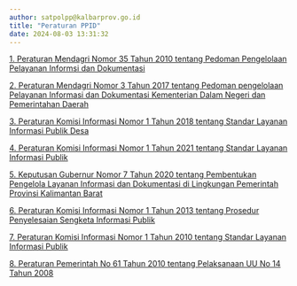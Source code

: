 ```yaml
---
author: satpolpp@kalbarprov.go.id
title: "Peraturan PPID"
date: 2024-08-03 13:31:32
---
```

<p><a href="https://drive.google.com/file/d/1JN23k8WmLVCb1A0zVEeSnI3QcB2xnjhW/view">1. Peraturan Mendagri Nomor 35 Tahun 2010 tentang Pedoman Pengelolaan Pelayanan Informsi dan Dokumentasi</a></p>

<p><a href="https://drive.google.com/file/d/1cd1VaFpJhgZMO-bEw1_TnM24pil8y0hA/view">2. Peraturan Mendagri Nomor 3 Tahun 2017 tentang Pedoman pengelolaan Pelayanan Informasi dan Dokumentasi Kementerian Dalam Negeri dan Pemerintahan Daerah</a></p>

<p><a href="https://drive.google.com/file/d/1Dz6LAy2PdX-_5eXN-4Jd9jWVgmpNHeDa/view">3. Peraturan Komisi Informasi Nomor 1 Tahun 2018 tentang Standar Layanan Informasi Publik Desa</a></p>

<p><a href="https://drive.google.com/file/d/1b-wwPRQUm6izALCxICiuWbGdnM2N9JPf/view">4. Peraturan Komisi Informasi Nomor 1 Tahun 2021 tentang Standar Layanan Informasi Publik</a></p>

<p><a href="https://drive.google.com/file/d/1hm-L7US_pcThXTByVgy7ewifEFqVIFq_/view">5. Keputusan Gubernur Nomor 7 Tahun 2020 tentang Pembentukan Pengelola Layanan Informasi dan Dokumentasi di Lingkungan Pemerintah Provinsi Kalimantan Barat</a></p>

<p><a href="https://drive.google.com/file/d/1AoOAOA1uKQB_8LHkxHtK9jwBrbAcYKwY/view">6. Peraturan Komisi Informasi Nomor 1 Tahun 2013 tentang Prosedur Penyelesaian Sengketa Informasi Publik</a></p>

<p><a href="https://drive.google.com/file/d/1QtqmCP75CikZKt6n-Gz1r0IfIcRA1R6o/view">7. Peraturan Komisi Informasi Nomor 1 Tahun 2010 tentang Standar Layanan Informasi Publik</a></p>

<p><a href="https://drive.google.com/file/d/1Pza5BCO4Jyh8vVbg-Gk_TvQnpQJCKqhR/view">8. Peraturan Pemerintah No 61 Tahun 2010 tentang Pelaksanaan UU No 14 Tahun 2008</a></p>
